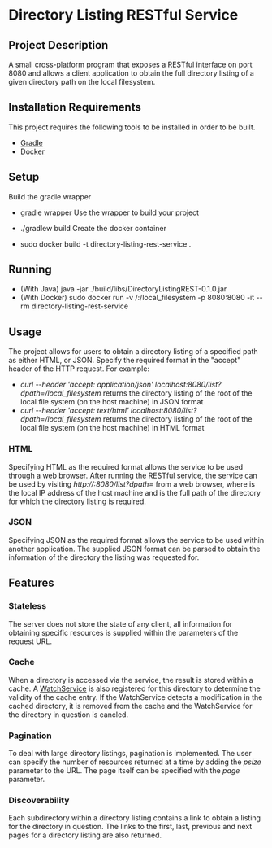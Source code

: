 # Directory Listing RESTful Service #

## Project Description ##
A small cross-platform program that exposes a RESTful interface on port 8080 and allows a client application to obtain the full directory listing of a given directory path on the local filesystem.

## Installation Requirements ##
This project requires the following tools to be installed in order to be built.

* [Gradle](https://gradle.org/)
* [Docker](https://www.docker.com/)

## Setup ##
Build the gradle wrapper

* gradle wrapper
Use the wrapper to build your project

* ./gradlew build
Create the docker container

* sudo docker build -t directory-listing-rest-service .

## Running ##
* (With Java) java -jar ./build/libs/DirectoryListingREST-0.1.0.jar
* (With Docker) sudo docker run -v /:/local_filesystem -p 8080:8080 -it --rm directory-listing-rest-service

## Usage ##
The project allows for users to obtain a directory listing of a specified path as either HTML, or JSON.
Specify the required format in the "accept" header of the HTTP request.
For example:
* *curl --header 'accept: application/json' localhost:8080/list?dpath=/local_filesystem* returns the directory listing of the root of the local file system (on the host machine) in JSON format
* *curl --header 'accept: text/html' localhost:8080/list?dpath=/local_filesystem* returns the directory listing of the root of the local file system (on the host machine) in HTML format

### HTML ###
Specifying HTML as the required format allows the service to be used through a web browser.
After running the RESTful service, the service can be used by visiting *http://<ip>:8080/list?dpath=<path>* from a web browser, where <ip> is the local IP address of the host machine and <path> is the full path of the directory for which the directory listing is required. 
 
### JSON ###
Specifying JSON as the required format allows the service to be used within another application.
The supplied JSON format can be parsed to obtain the information of the directory the listing was requested for. 

## Features ##

### Stateless ###
The server does not store the state of any client, all information for obtaining specific resources is supplied within the parameters of the request URL.

### Cache ###
When a directory is accessed via the service, the result is stored within a cache.
A [WatchService](https://docs.oracle.com/javase/7/docs/api/java/nio/file/WatchService.html) is also registered for this directory to determine the validity of the cache entry.
If the WatchService detects a modification in the cached directory, it is removed from the cache and the WatchService for the directory in question is cancled.

### Pagination ###
To deal with large directory listings, pagination is implemented.
The user can specify the number of resources returned at a time by adding the *psize* parameter to the URL.
The page itself can be specified with the *page* parameter.

### Discoverability ###
Each subdirectory within a directory listing contains a link to obtain a listing for the directory in question.
The links to the first, last, previous and next pages for a directory listing are also returned.